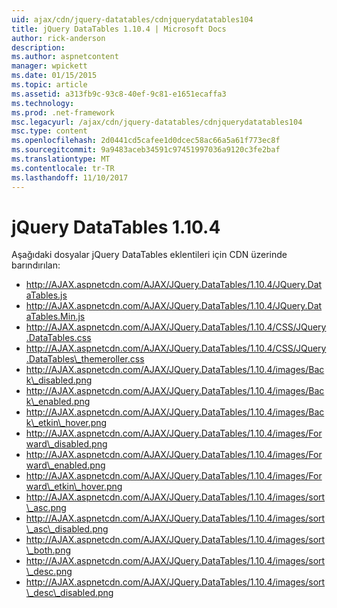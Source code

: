 ```yaml
---
uid: ajax/cdn/jquery-datatables/cdnjquerydatatables104
title: jQuery DataTables 1.10.4 | Microsoft Docs
author: rick-anderson
description: 
ms.author: aspnetcontent
manager: wpickett
ms.date: 01/15/2015
ms.topic: article
ms.assetid: a313fb9c-93c8-40ef-9c81-e1651ecaffa3
ms.technology: 
ms.prod: .net-framework
msc.legacyurl: /ajax/cdn/jquery-datatables/cdnjquerydatatables104
msc.type: content
ms.openlocfilehash: 2d0441cd5cafee1d0dcec58ac66a5a61f773ec8f
ms.sourcegitcommit: 9a9483aceb34591c97451997036a9120c3fe2baf
ms.translationtype: MT
ms.contentlocale: tr-TR
ms.lasthandoff: 11/10/2017
---
```

<a name="jquery-datatables-1104"></a>jQuery DataTables 1.10.4
====================
Aşağıdaki dosyalar jQuery DataTables eklentileri için CDN üzerinde barındırılan:

- http://AJAX.aspnetcdn.com/AJAX/JQuery.DataTables/1.10.4/JQuery.DataTables.js
- http://AJAX.aspnetcdn.com/AJAX/JQuery.DataTables/1.10.4/JQuery.DataTables.Min.js
- http://AJAX.aspnetcdn.com/AJAX/JQuery.DataTables/1.10.4/CSS/JQuery.DataTables.css
- http://AJAX.aspnetcdn.com/AJAX/JQuery.DataTables/1.10.4/CSS/JQuery.DataTables\_themeroller.css
- http://AJAX.aspnetcdn.com/AJAX/JQuery.DataTables/1.10.4/images/Back\_disabled.png
- http://AJAX.aspnetcdn.com/AJAX/JQuery.DataTables/1.10.4/images/Back\_enabled.png
- http://AJAX.aspnetcdn.com/AJAX/JQuery.DataTables/1.10.4/images/Back\_etkin\_hover.png
- http://AJAX.aspnetcdn.com/AJAX/JQuery.DataTables/1.10.4/images/Forward\_disabled.png
- http://AJAX.aspnetcdn.com/AJAX/JQuery.DataTables/1.10.4/images/Forward\_enabled.png
- http://AJAX.aspnetcdn.com/AJAX/JQuery.DataTables/1.10.4/images/Forward\_etkin\_hover.png
- http://AJAX.aspnetcdn.com/AJAX/JQuery.DataTables/1.10.4/images/sort\_asc.png
- http://AJAX.aspnetcdn.com/AJAX/JQuery.DataTables/1.10.4/images/sort\_asc\_disabled.png
- http://AJAX.aspnetcdn.com/AJAX/JQuery.DataTables/1.10.4/images/sort\_both.png
- http://AJAX.aspnetcdn.com/AJAX/JQuery.DataTables/1.10.4/images/sort\_desc.png
- http://AJAX.aspnetcdn.com/AJAX/JQuery.DataTables/1.10.4/images/sort\_desc\_disabled.png
